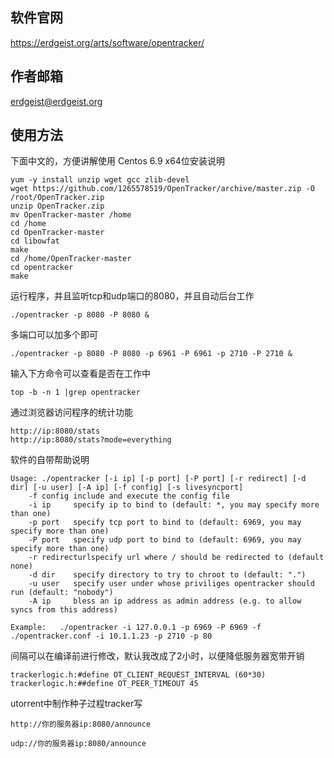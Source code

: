## 软件官网

https://erdgeist.org/arts/software/opentracker/


## 作者邮箱

erdgeist@erdgeist.org

## 使用方法

下面中文的，方便讲解使用 Centos 6.9 x64位安装说明

```
yum -y install unzip wget gcc zlib-devel
wget https://github.com/1265578519/OpenTracker/archive/master.zip -O /root/OpenTracker.zip
unzip OpenTracker.zip
mv OpenTracker-master /home
cd /home
cd OpenTracker-master
cd libowfat
make
cd /home/OpenTracker-master
cd opentracker
make
```

运行程序，并且监听tcp和udp端口的8080，并且自动后台工作

```
./opentracker -p 8080 -P 8080 &
```

多端口可以加多个即可

```
./opentracker -p 8080 -P 8080 -p 6961 -P 6961 -p 2710 -P 2710 &
```

输入下方命令可以查看是否在工作中

```
top -b -n 1 |grep opentracker
```

通过浏览器访问程序的统计功能

```
http://ip:8080/stats
http://ip:8080/stats?mode=everything
```

软件的自带帮助说明

```
Usage: ./opentracker [-i ip] [-p port] [-P port] [-r redirect] [-d dir] [-u user] [-A ip] [-f config] [-s livesyncport]
	-f config include and execute the config file
	-i ip     specify ip to bind to (default: *, you may specify more than one)
	-p port   specify tcp port to bind to (default: 6969, you may specify more than one)
	-P port   specify udp port to bind to (default: 6969, you may specify more than one)
	-r redirecturlspecify url where / should be redirected to (default none)
	-d dir    specify directory to try to chroot to (default: ".")
	-u user   specify user under whose priviliges opentracker should run (default: "nobody")
	-A ip     bless an ip address as admin address (e.g. to allow syncs from this address)

Example:   ./opentracker -i 127.0.0.1 -p 6969 -P 6969 -f ./opentracker.conf -i 10.1.1.23 -p 2710 -p 80
```

间隔可以在编译前进行修改，默认我改成了2小时，以便降低服务器宽带开销

```
trackerlogic.h:#define OT_CLIENT_REQUEST_INTERVAL (60*30)
trackerlogic.h:##define OT_PEER_TIMEOUT 45
```

utorrent中制作种子过程tracker写 

```
http://你的服务器ip:8080/announce

udp://你的服务器ip:8080/announce
```


